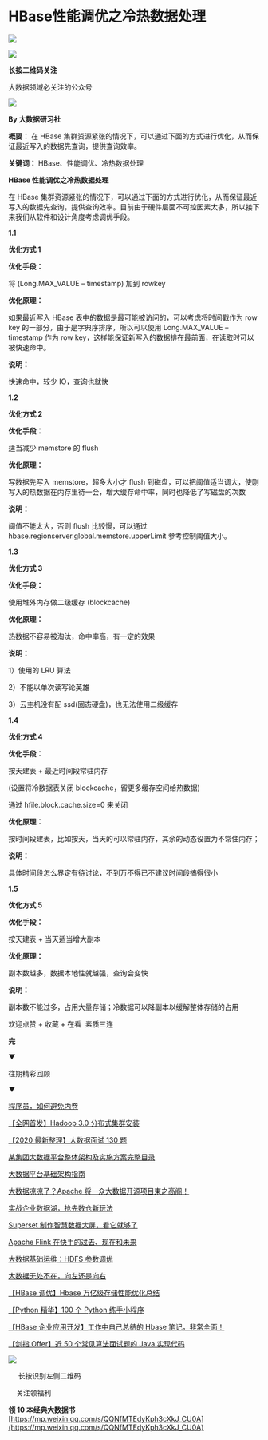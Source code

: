 # HBase性能调优之冷热数据处理
![](https://mmbiz.qpic.cn/mmbiz_jpg/xqJ76ZLyAwBJqics7JOHibribibIVOr90dZmK4bGuA3O8r56TnJPereApbA73JOCNFOfouePBQrzr0YQShc1jTQFeQ/640?wx_fmt=jpeg)

![](https://mmbiz.qpic.cn/mmbiz_png/7QRTvkK2qC6jNJS1xw99aQZkRfiaXtVtDzxao4mIvdhHKL53TVBmhAx5OylXVXCBQm1RGRhjjYQYsWdelI1gr1Q/640?wx_fmt=png)

**长按二维码关注**

大数据领域必关注的公众号

![](https://mmbiz.qpic.cn/mmbiz_jpg/xqJ76ZLyAwBJqics7JOHibribibIVOr90dZm5FdKd7658Roicd4JibRwgU5xp64v17kBlcRSBubspF2IlxqeyE0rETAw/640?wx_fmt=jpeg)

**By 大数据研习社**

**概要：** 在 HBase 集群资源紧张的情况下，可以通过下面的方式进行优化，从而保证最近写入的数据先查询，提供查询效率。

**关键词：** HBase、性能调优、冷热数据处理

**HBase 性能调优之冷热数据处理**

在 HBase 集群资源紧张的情况下，可以通过下面的方式进行优化，从而保证最近写入的数据先查询，提供查询效率。目前由于硬件层面不可控因素太多，所以接下来我们从软件和设计角度考虑调优手段。

**1.1**

**优化方式 1**

**优化手段：**   

将 (Long.MAX_VALUE – timestamp) 加到 rowkey

**优化原理：** 

如果最近写入 HBase 表中的数据是最可能被访问的，可以考虑将时间戳作为 row key 的一部分，由于是字典序排序，所以可以使用 Long.MAX_VALUE – timestamp 作为 row key，这样能保证新写入的数据排在最前面，在读取时可以被快速命中。

**说明：** 

快速命中，较少 IO，查询也就快

**1.2**

**优化方式 2**

**优化手段：**   

适当减少 memstore 的 flush

**优化原理：** 

写数据先写入 memstore，超多大小才 flush 到磁盘，可以把阈值适当调大，使刚写入的热数据在内存里待一会，增大缓存命中率，同时也降低了写磁盘的次数

**说明：** 

阈值不能太大，否则 flush 比较慢，可以通过 hbase.regionserver.global.memstore.upperLimit 参考控制阈值大小。

**1.3**

**优化方式 3**

**优化手段：** 

使用堆外内存做二级缓存 (blockcache)

**优化原理：** 

热数据不容易被淘汰，命中率高，有一定的效果

**说明：** 

1）使用的 LRU 算法

2）不能以单次读写论英雄

3）云主机没有配 ssd(固态硬盘)，也无法使用二级缓存

**1.4**

**优化方式 4**

**优化手段：** 

按天建表 + 最近时间段常驻内存

(设置将冷数据表关闭 blockcache，留更多缓存空间给热数据)

通过 hfile.block.cache.size=0 来关闭

**优化原理：** 

按时间段建表，比如按天，当天的可以常驻内存，其余的动态设置为不常住内存；

**说明：** 

具体时间段怎么界定有待讨论，不到万不得已不建议时间段搞得很小

**1.5**

**优化方式 5**

**优化手段：** 

按天建表 + 当天适当增大副本

**优化原理：** 

副本数越多，数据本地性就越强，查询会变快

**说明：** 

副本数不能过多，占用大量存储；冷数据可以降副本以缓解整体存储的占用

欢迎点赞 + 收藏 + 在看  素质三连 

**完**

▼

往期精彩回顾

▼

[程序员，如何避免内卷](http://mp.weixin.qq.com/s?__biz=MzI5MDYxNjIzOQ==&mid=2247489160&idx=1&sn=ae48de203f212768735e387f45bf5591&chksm=ec1c7048db6bf95efd02cff03950ea092b883b691d697440b745ac59a24f599b334a5e9103e4&scene=21#wechat_redirect)  

[【全网首发】Hadoop 3.0 分布式集群安装](http://mp.weixin.qq.com/s?__biz=MzI5MDYxNjIzOQ==&mid=2247483999&idx=1&sn=016e4c4d0ba7bd96e9f2d2d5f8cbe0de&chksm=ec1c649fdb6bed89e74984c28859557f577cdfedcdcee3f67ad50a5097daaff0e67718c50121&scene=21#wechat_redirect)

[【2020 最新整理】大数据面试 130 题](http://mp.weixin.qq.com/s?__biz=MzI5MDYxNjIzOQ==&mid=2247485085&idx=1&sn=5ea5585ebe9a101e3287b934f11a9532&chksm=ec1c605ddb6be94b3d13c7f329e45037b2fbdcbe7e8cedb7ad79f8f275054d0f2435668d64e0&scene=21#wechat_redirect)

[某集团大数据平台整体架构及实施方案完整目录](http://mp.weixin.qq.com/s?__biz=MzI5MDYxNjIzOQ==&mid=2247488101&idx=1&sn=0327c492f0f30cbfe3043bd274ccaae5&chksm=ec1c74a5db6bfdb3d609ec19a70fec0415931aa860de02ec854f3a01f8dfe169c7d6080ed793&scene=21#wechat_redirect)  

[大数据平台基础架构指南](http://mp.weixin.qq.com/s?__biz=MzI5MDYxNjIzOQ==&mid=2247488735&idx=1&sn=6bfe430958d42a3952a6a95eaa769260&chksm=ec1c721fdb6bfb09ad2647fc7abf8ab8d2dbb98cf4834b764a06fc580255bed639f4293500ba&scene=21#wechat_redirect)  

[大数据凉凉了？Apache 将一众大数据开源项目束之高阁！](http://mp.weixin.qq.com/s?__biz=MzI5MDYxNjIzOQ==&mid=2247489171&idx=1&sn=4ae22d71dd2b390f80041378a36e1d68&chksm=ec1c7053db6bf9457c4bc087fb872e55c4d2db060c963f9fccebc5a0ba4e9f28964dc4b36a59&scene=21#wechat_redirect)  

[实战企业数据湖，抢先数仓新玩法](http://mp.weixin.qq.com/s?__biz=MzI5MDYxNjIzOQ==&mid=2247488568&idx=1&sn=7d37a9c703e2ff4cec5d93a342dd54d3&chksm=ec1c72f8db6bfbeee1da9a4174e22afa3846e0f66cc18dde13dd7ab13cac33d15e28266c7e30&scene=21#wechat_redirect)  

[Superset 制作智慧数据大屏，看它就够了](http://mp.weixin.qq.com/s?__biz=MzI5MDYxNjIzOQ==&mid=2247489329&idx=1&sn=d2b475f1236971db561cf9b526ccb7a0&chksm=ec1c71f1db6bf8e716211d53c935f466c73b4241f418dae5b79ee54489c570cc48a01473c5e6&scene=21#wechat_redirect)  

[Apache Flink 在快手的过去、现在和未来](http://mp.weixin.qq.com/s?__biz=MzI5MDYxNjIzOQ==&mid=2247487980&idx=1&sn=f91bae73e1b5372feffa25d98f07ba51&chksm=ec1c772cdb6bfe3add9728dda65556aa609e27d95ae7d2d9e29def9c364b525516282d614528&scene=21#wechat_redirect)  

[大数据基础运维：HDFS 参数调优](http://mp.weixin.qq.com/s?__biz=MzI5MDYxNjIzOQ==&mid=2247487732&idx=1&sn=4974dece1a40ac5782573e2c1f47cfd1&chksm=ec1c7634db6bff22ae52576cd5f540960125ebd8ca84fa06a69919256c2797d17f3e27e18418&scene=21#wechat_redirect)

[大数据无处不在，向左还是向右](http://mp.weixin.qq.com/s?__biz=MzI5MDYxNjIzOQ==&mid=2247488004&idx=1&sn=b54fdbbceeae8526d2e1c99bbbcfaf7b&chksm=ec1c74c4db6bfdd24b488232cd0df43dbdc7f76fa1fabad18b0be6b662c637d49c61da9e435e&scene=21#wechat_redirect)  

[【HBase 调优】Hbase 万亿级存储性能优化总结](http://mp.weixin.qq.com/s?__biz=MzI5MDYxNjIzOQ==&mid=2247483936&idx=1&sn=51948ae9478f8fbd0e16135b477fc030&chksm=ec1c64e0db6bedf6f70f4e90358513e376f9b56bb39c9b86bd929b2b931ce8ff80c10f647285&scene=21#wechat_redirect)  

[【Python 精华】100 个 Python 练手小程序](http://mp.weixin.qq.com/s?__biz=MzI5MDYxNjIzOQ==&mid=2247483800&idx=1&sn=c6d159dc2d90aa1da1631bf2e95c4e7e&chksm=ec1c6758db6bee4e3f10f442be9b16b63fd9a15ccdf849dd045a5ee4fadef6368689fb428b4b&scene=21#wechat_redirect)  

[【HBase 企业应用开发】工作中自己总结的 Hbase 笔记，非常全面！](http://mp.weixin.qq.com/s?__biz=MzI5MDYxNjIzOQ==&mid=2247483794&idx=1&sn=02c9d959bce88520d833f8b10d63c997&chksm=ec1c6752db6bee44c37842eca5cc6f7973e99675eedeedbfcec5a84bd508f776cecc72d4fbe2&scene=21#wechat_redirect)

[【剑指 Offer】近 50 个常见算法面试题的 Java 实现代码](http://mp.weixin.qq.com/s?__biz=MzI5MDYxNjIzOQ==&mid=2247483767&idx=1&sn=ac3bb74985c13b3a5e92089d8b0510ba&chksm=ec1c67b7db6beea168b5d10f8c8d2cbb8071254149c24869f58fe615e378109bf5ef3f27fe35&scene=21#wechat_redirect)  

![](https://mmbiz.qpic.cn/mmbiz_jpg/xqJ76ZLyAwCZa1fpodUQy3Ncs5WsagqvxHHUfHsMShpm77L6HVCoIVhibOEOdFefFLejMjQXyxOoDrWLzycr8pg/640?wx_fmt=jpeg)

     长按识别左侧二维码

    关注领福利    

**领 10 本经典大数据书** 
 [https://mp.weixin.qq.com/s/QQNfMTEdyKph3cXkJ_CU0A](https://mp.weixin.qq.com/s/QQNfMTEdyKph3cXkJ_CU0A)
